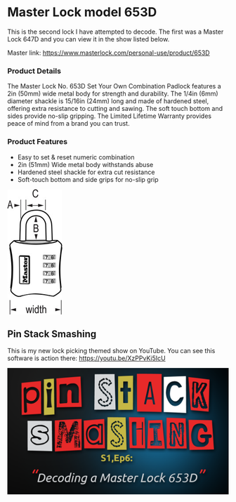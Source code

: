 # Master Lock model 653D
This is the second lock I have attempted to decode. The first was a Master Lock 647D and you can view it in the show listed below. 

Master link: https://www.masterlock.com/personal-use/product/653D

### Product Details
The Master Lock No. 653D Set Your Own Combination Padlock features a 2in (50mm) wide metal body for strength and durability. The 1/4in (6mm) diameter shackle is 15/16in (24mm) long and made of hardened steel, offering extra resistance to cutting and sawing. The soft touch bottom and sides provide no-slip gripping. The Limited Lifetime Warranty provides peace of mind from a brand you can trust.

### Product Features
* Easy to set & reset numeric combination
* 2in (51mm) Wide metal body withstands abuse
* Hardened steel shackle for extra cut resistance
* Soft-touch bottom and side grips for no-slip grip

![Master Lock 653D Schema Diagram](MLCOM_PRODUCT_653_schem.jpg)

## Pin Stack Smashing
This is my new lock picking themed show on YouTube. You can see this software is action there: https://youtu.be/XzPPvKi5IcU

![Screenshot of Pin Stack Smashing, season 1 episode 6](653D.png)
